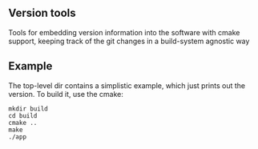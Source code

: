 ## Version tools
Tools for embedding version information into the software with cmake support, keeping track of the git changes in a build-system agnostic way

## Example
The top-level dir contains a simplistic example, which just prints out the version.
To build it, use the cmake:

```shell
mkdir build
cd build
cmake ..
make
./app
```

